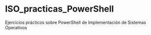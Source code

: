# ISO_practicas_PowerShell
Ejercicios prácticos sobre PowerShell de Implementación de Sistemas Operativos
